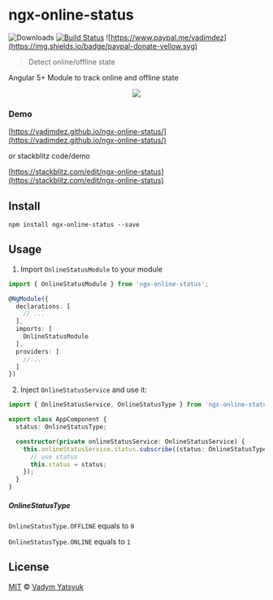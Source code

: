 # ngx-online-status
![Downloads](https://img.shields.io/npm/dm/ngx-online-status.svg?style=flat)
[![Build Status](https://travis-ci.org/VadimDez/ngx-online-status.svg?branch=master)](https://travis-ci.org/VadimDez/ngx-online-status) ![https://www.paypal.me/vadimdez](https://img.shields.io/badge/paypal-donate-yellow.svg)

> Detect online/offline state

Angular 5+ Module to track online and offline state

<p align="center">
  <img src="https://user-images.githubusercontent.com/3748453/36118473-719a6dd6-103d-11e8-8e36-dbdb910dfc9a.gif">
</p>

### Demo
[https://vadimdez.github.io/ngx-online-status/](https://vadimdez.github.io/ngx-online-status/)

or stackblitz code/demo

[https://stackblitz.com/edit/ngx-online-status](https://stackblitz.com/edit/ngx-online-status)

## Install

```
npm install ngx-online-status --save
```

## Usage

1. Import `OnlineStatusModule` to your module

```typescript
import { OnlineStatusModule } from 'ngx-online-status';

@NgModule({
  declarations: [
    // ...
  ],
  imports: [
    OnlineStatusModule
  ],
  providers: [
    //...
  ]
})
```

2. Inject `OnlineStatusService` and use it:

```typescript
import { OnlineStatusService, OnlineStatusType } from 'ngx-online-status';

export class AppComponent {
  status: OnlineStatusType;

  constructor(private onlineStatusService: OnlineStatusService) {
    this.onlineStatusService.status.subscribe((status: OnlineStatusType) => {
      // use status
      this.status = status;
    });
  }
}
``` 

##### OnlineStatusType

```OnlineStatusType.OFFLINE``` equals to `0`

```OnlineStatusType.ONLINE``` equals to `1`

## License

[MIT](https://tldrlegal.com/license/mit-license) © [Vadym Yatsyuk](https://github.com/vadimdez)
